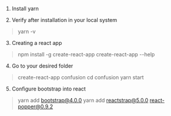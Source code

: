 1. Install yarn

2. Verify after installation in your local system
>yarn -v

3. Creating a react app
>npm install -g create-react-app
create-react-app --help

4. Go to your desired folder
> create-react-app confusion
cd confusion
yarn start

5. Configure bootstrap into react
>yarn add bootstrap@4.0.0
yarn add reactstrap@5.0.0 react-popper@0.9.2



